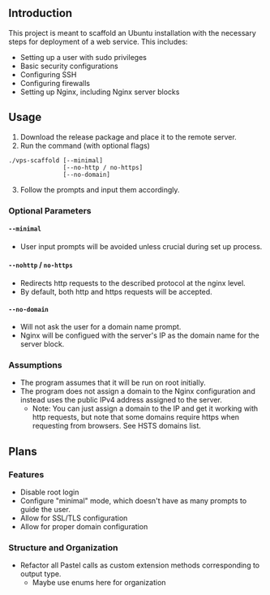 ## Introduction

This project is meant to scaffold an Ubuntu installation with the necessary steps for deployment of a web service. This includes:
- Setting up a user with sudo privileges
- Basic security configurations
- Configuring SSH
- Configuring firewalls
- Setting up Nginx, including Nginx server blocks

## Usage

1) Download the release package and place it to the remote server.
2) Run the command (with optional flags)
```
./vps-scaffold [--minimal]
               [--no-http / no-https]
               [--no-domain]
```
3) Follow the prompts and input them accordingly.

### Optional Parameters
#### `--minimal`
- User input prompts will be avoided unless crucial during set up process.

#### `--nohttp` / `no-https`
- Redirects http requests to the described protocol at the nginx level.
- By default, both http and https requests will be accepted. 

#### `--no-domain`
- Will not ask the user for a domain name prompt.
- Nginx will be configued with the server's IP as the domain name for the server block.

### Assumptions

- The program assumes that it will be run on root initially.
- The program does not assign a domain to the Nginx configuration and instead uses the public IPv4 address assigned to the server. 
  - Note: You can just assign a domain to the IP and get it working with http requests, but note that some domains require https when requesting from browsers. See HSTS domains list.

## Plans

### Features

- Disable root login
- Configure "minimal" mode, which doesn't have as many prompts to guide the user.
- Allow for SSL/TLS configuration
- Allow for proper domain configuration

### Structure and Organization

- Refactor all Pastel calls as custom extension methods corresponding to output type. 
  - Maybe use enums here for organization
